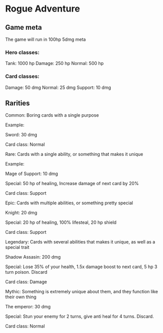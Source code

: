 # Rogue Adventure

## Game meta
The game will run in 100hp 5dmg meta

### Hero classes:

Tank: 1000 hp
Damage: 250 hp
Normal: 500 hp
### Card classes:

Damage: 50 dmg
Normal: 25 dmg
Support: 10 dmg

## Rarities

Common: Boring cards with a single purpose

Example: 

Sword: 30 dmg

Card class: Normal

Rare: Cards with a single ability, or something that makes it unique

Example: 

Mage of Support: 10 dmg

Special: 50 hp of healing, Increase damage of next card by 20%

Card class: Support

Epic: Cards with multiple abilities, or something pretty special

Knight: 20 dmg

Special: 20 hp of healing, 100% lifesteal, 20 hp shield

Card class: Support
 
Legendary: Cards with several abilities that makes it unique, as well as a special trait

Shadow Assasin: 200 dmg

Special: Lose 35% of your health, 1.5x damage boost to next card, 5 hp 3 turn poison. Discard

Card class: Damage
 
Mythic: Something is extremely unique about them, and they function like their own thing

The emperor: 30 dmg

Special: Stun your enemy for 2 turns, give anti heal for 4 turns. Discard.

Card class: Normal
 
